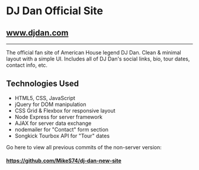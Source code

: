 # DJ Dan Official Site
## www.djdan.com
---
The official fan site of American House legend DJ Dan. Clean & minimal layout with a simple UI. Includes all of DJ Dan's social links, bio, tour dates, contact info, etc.

## Technologies Used

+ HTML5, CSS, JavaScript
+ jQuery for DOM manipulation
+ CSS Grid & Flexbox for responsive layout
+ Node Express for server framework
+ AJAX for server data exchange
+ nodemailer for "Contact" form section
+ Songkick Tourbox API for "Tour" dates

Go here to view all previous commits of the non-server version:
#### https://github.com/MikeS74/dj-dan-new-site